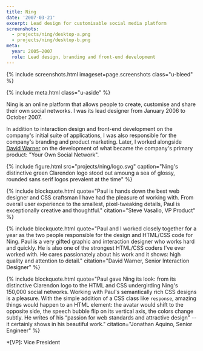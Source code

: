 ```yaml
---
title: Ning
date: '2007-03-21'
excerpt: Lead design for customisable social media platform
screenshots:
  - projects/ning/desktop-a.png
  - projects/ning/desktop-b.png
meta:
  year: 2005–2007
  role: Lead design, branding and front-end development
---
```

{% include screenshots.html
  imageset=page.screenshots
  class="u-bleed"
%}

{% include meta.html
  class="u-aside"
%}

Ning is an online platform that allows people to create, customise and share their own social networks. I was its lead designer from January 2006 to October 2007.

In addition to interaction design and front-end development on the company's initial suite of applications, I was also responsible for the company's branding and product marketing. Later, I worked alongside [David Warner][1] on the development of what became the company's primary product: "Your Own Social Network".

{% include figure.html
  src="projects/ning/logo.svg"
  caption="Ning's distinctive green Clarendon logo stood out amoung a sea of glossy, rounded sans serif logos prevalent at the time"
%}

{% include blockquote.html
  quote="Paul is hands down the best web designer and CSS craftsman I have had the pleasure of working with. From overall user experience to the smallest, pixel-tweaking details, Paul is exceptionally creative and thoughtful."
  citation="Steve Vasallo, VP Product"
%}

{% include blockquote.html
  quote="Paul and I worked closely together for a year as the two people responsible for the design and HTML/CSS code for Ning. Paul is a very gifted graphic and interaction designer who works hard and quickly. He is also one of the strongest HTML/CSS coders I've ever worked with. He cares passionately about his work and it shows: high quality and attention to detail."
  citation="David Warner, Senior Interaction Designer"
%}

{% include blockquote.html
  quote="Paul gave Ning its look: from its distinctive Clarendon logo to the HTML and CSS undergirding Ning's 150,000 social networks. Working with Paul's semantically rich CSS designs is a pleasure. With the simple addition of a CSS class like `response`, amazing things would happen to an HTML element: the avatar would shift to the opposite side, the speech bubble flip on its vertical axis, the colors change subtly. He writes of his <q>passion for web standards and attractive design</q> -- it certainly shows in his beautiful work."
  citation="Jonathan Aquino, Senior Engineer"
%}

[1]: http://davidlwarner.com/

*[VP]: Vice President
